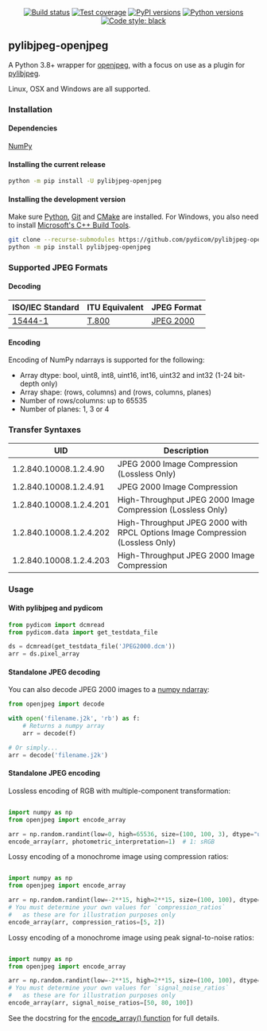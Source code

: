 <p align="center">
<a href="https://github.com/pydicom/pylibjpeg-openjpeg/actions?query=workflow%3Aunit-tests"><img alt="Build status" src="https://github.com/pydicom/pylibjpeg-openjpeg/workflows/unit-tests/badge.svg"></a>
<a href="https://codecov.io/gh/pydicom/pylibjpeg-openjpeg"><img alt="Test coverage" src="https://codecov.io/gh/pydicom/pylibjpeg-openjpeg/branch/main/graph/badge.svg"></a>
<a href="https://pypi.org/project/pylibjpeg-openjpeg/"><img alt="PyPI versions" src="https://img.shields.io/pypi/v/pylibjpeg-openjpeg"></a>
<a href="https://www.python.org/"><img alt="Python versions" src="https://img.shields.io/pypi/pyversions/pylibjpeg-openjpeg"></a>
<a href="https://github.com/psf/black"><img alt="Code style: black" src="https://img.shields.io/badge/code%20style-black-000000.svg"></a>
</p>


## pylibjpeg-openjpeg

A Python 3.8+ wrapper for
[openjpeg](https://github.com/uclouvain/openjpeg), with a focus on use as a plugin for [pylibjpeg](http://github.com/pydicom/pylibjpeg).

Linux, OSX and Windows are all supported.

### Installation
#### Dependencies
[NumPy](http://numpy.org)

#### Installing the current release
```bash
python -m pip install -U pylibjpeg-openjpeg
```

#### Installing the development version

Make sure [Python](https://www.python.org/), [Git](https://git-scm.com/) and [CMake](https://cmake.org/) are installed. For Windows, you also need to install
[Microsoft's C++ Build Tools](https://visualstudio.microsoft.com/thank-you-downloading-visual-studio/?sku=BuildTools&rel=16).
```bash
git clone --recurse-submodules https://github.com/pydicom/pylibjpeg-openjpeg
python -m pip install pylibjpeg-openjpeg
```


### Supported JPEG Formats
#### Decoding

| ISO/IEC Standard | ITU Equivalent | JPEG Format |
| --- | --- | --- |
| [15444-1](https://www.iso.org/standard/78321.html) | [T.800](https://www.itu.int/rec/T-REC-T.800/en) | [JPEG 2000](https://jpeg.org/jpeg2000/) |

#### Encoding

Encoding of NumPy ndarrays is supported for the following:

* Array dtype: bool, uint8, int8, uint16, int16, uint32 and int32 (1-24 bit-depth only)
* Array shape: (rows, columns) and (rows, columns, planes)
* Number of rows/columns: up to 65535
* Number of planes: 1, 3 or 4





### Transfer Syntaxes
| UID | Description |
| --- | --- |
| 1.2.840.10008.1.2.4.90 | JPEG 2000 Image Compression (Lossless Only) |
| 1.2.840.10008.1.2.4.91 | JPEG 2000 Image Compression |
| 1.2.840.10008.1.2.4.201 | High-Throughput JPEG 2000 Image Compression (Lossless Only) |
| 1.2.840.10008.1.2.4.202 | High-Throughput JPEG 2000 with RPCL Options Image Compression (Lossless Only) |
| 1.2.840.10008.1.2.4.203 | High-Throughput JPEG 2000 Image Compression |


### Usage
#### With pylibjpeg and pydicom

```python
from pydicom import dcmread
from pydicom.data import get_testdata_file

ds = dcmread(get_testdata_file('JPEG2000.dcm'))
arr = ds.pixel_array
```

#### Standalone JPEG decoding

You can also decode JPEG 2000 images to a [numpy ndarray][1]:

[1]: https://docs.scipy.org/doc/numpy/reference/generated/numpy.ndarray.html

```python
from openjpeg import decode

with open('filename.j2k', 'rb') as f:
    # Returns a numpy array
    arr = decode(f)

# Or simply...
arr = decode('filename.j2k')
```

#### Standalone JPEG encoding

Lossless encoding of RGB with multiple-component transformation:

```python

import numpy as np
from openjpeg import encode_array

arr = np.random.randint(low=0, high=65536, size=(100, 100, 3), dtype="uint8")
encode_array(arr, photometric_interpretation=1)  # 1: sRGB
```

Lossy encoding of a monochrome image using compression ratios:

```python

import numpy as np
from openjpeg import encode_array

arr = np.random.randint(low=-2**15, high=2**15, size=(100, 100), dtype="int8")
# You must determine your own values for `compression_ratios`
#   as these are for illustration purposes only
encode_array(arr, compression_ratios=[5, 2])
```

Lossy encoding of a monochrome image using peak signal-to-noise ratios:

```python

import numpy as np
from openjpeg import encode_array

arr = np.random.randint(low=-2**15, high=2**15, size=(100, 100), dtype="int8")
# You must determine your own values for `signal_noise_ratios`
#   as these are for illustration purposes only
encode_array(arr, signal_noise_ratios=[50, 80, 100])
```

See the docstring for the [encode_array() function][2] for full details.

[2]: https://github.com/pydicom/pylibjpeg-openjpeg/blob/main/openjpeg/utils.py#L431
